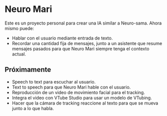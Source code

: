 # Neuro Mari
Este es un proyecto personal para crear una IA similar a Neuro-sama. Ahora mismo puede:
* Hablar con el usuario mediante entrada de texto.
* Recordar una cantidad fija de mensajes, junto a un asistente que resume mensajes pasados para que Neuro Mari siempre tenga el contexto actual.

## Próximamente
* Speech to text para escuchar al usuario.
* Text to speech para que Neuro Mari hable con el usuario.
* Reproducción de un video de movimiento facial para el tracking.
* Integra el video con VTube Studio para usar un modelo de VTubing.
* Hacer que la cámara de tracking reaccione al texto para que se mueva junto a lo que habla.